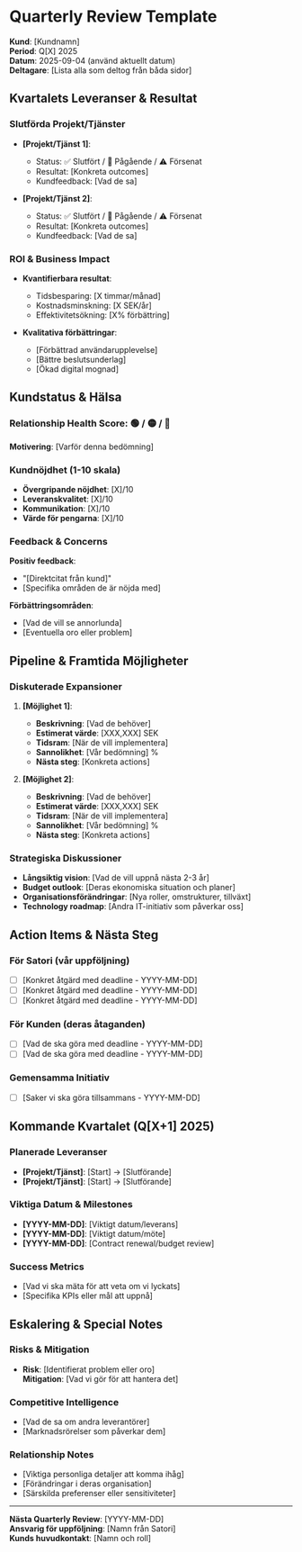 # Quarterly Review Template

**Kund**: [Kundnamn]  
**Period**: Q[X] 2025  
**Datum**: 2025-09-04 (använd aktuellt datum)  
**Deltagare**: [Lista alla som deltog från båda sidor]

## Kvartalets Leveranser & Resultat

### Slutförda Projekt/Tjänster
- **[Projekt/Tjänst 1]**: 
  - Status: ✅ Slutfört / 🔄 Pågående / ⚠️ Försenat
  - Resultat: [Konkreta outcomes]
  - Kundfeedback: [Vad de sa]

- **[Projekt/Tjänst 2]**:
  - Status: ✅ Slutfört / 🔄 Pågående / ⚠️ Försenat  
  - Resultat: [Konkreta outcomes]
  - Kundfeedback: [Vad de sa]

### ROI & Business Impact
- **Kvantifierbara resultat**: 
  - Tidsbesparing: [X timmar/månad]
  - Kostnadsminskning: [X SEK/år]
  - Effektivitetsökning: [X% förbättring]

- **Kvalitativa förbättringar**:
  - [Förbättrad användarupplevelse]
  - [Bättre beslutsunderlag]
  - [Ökad digital mognad]

## Kundstatus & Hälsa

### Relationship Health Score: 🟢 / 🟡 / 🔴
**Motivering**: [Varför denna bedömning]

### Kundnöjdhet (1-10 skala)
- **Övergripande nöjdhet**: [X]/10
- **Leveranskvalitet**: [X]/10  
- **Kommunikation**: [X]/10
- **Värde för pengarna**: [X]/10

### Feedback & Concerns
**Positiv feedback**:
- "[Direktcitat från kund]"
- [Specifika områden de är nöjda med]

**Förbättringsområden**:
- [Vad de vill se annorlunda]
- [Eventuella oro eller problem]

## Pipeline & Framtida Möjligheter

### Diskuterade Expansioner
1. **[Möjlighet 1]**:
   - **Beskrivning**: [Vad de behöver]
   - **Estimerat värde**: [XXX,XXX] SEK
   - **Tidsram**: [När de vill implementera]  
   - **Sannolikhet**: [Vår bedömning] %
   - **Nästa steg**: [Konkreta actions]

2. **[Möjlighet 2]**:
   - **Beskrivning**: [Vad de behöver]
   - **Estimerat värde**: [XXX,XXX] SEK  
   - **Tidsram**: [När de vill implementera]
   - **Sannolikhet**: [Vår bedömning] %
   - **Nästa steg**: [Konkreta actions]

### Strategiska Diskussioner
- **Långsiktig vision**: [Vad de vill uppnå nästa 2-3 år]
- **Budget outlook**: [Deras ekonomiska situation och planer]
- **Organisationsförändringar**: [Nya roller, omstrukturer, tillväxt]
- **Technology roadmap**: [Andra IT-initiativ som påverkar oss]

## Action Items & Nästa Steg

### För Satori (vår uppföljning)
- [ ] [Konkret åtgärd med deadline - YYYY-MM-DD]
- [ ] [Konkret åtgärd med deadline - YYYY-MM-DD]
- [ ] [Konkret åtgärd med deadline - YYYY-MM-DD]

### För Kunden (deras åtaganden)  
- [ ] [Vad de ska göra med deadline - YYYY-MM-DD]
- [ ] [Vad de ska göra med deadline - YYYY-MM-DD]

### Gemensamma Initiativ
- [ ] [Saker vi ska göra tillsammans - YYYY-MM-DD]

## Kommande Kvartalet (Q[X+1] 2025)

### Planerade Leveranser
- **[Projekt/Tjänst]**: [Start] → [Slutförande]
- **[Projekt/Tjänst]**: [Start] → [Slutförande]

### Viktiga Datum & Milestones
- **[YYYY-MM-DD]**: [Viktigt datum/leverans]
- **[YYYY-MM-DD]**: [Viktigt datum/möte]
- **[YYYY-MM-DD]**: [Contract renewal/budget review]

### Success Metrics
- [Vad vi ska mäta för att veta om vi lyckats]
- [Specifika KPIs eller mål att uppnå]

## Eskalering & Special Notes

### Risks & Mitigation
- **Risk**: [Identifierat problem eller oro]  
  **Mitigation**: [Vad vi gör för att hantera det]

### Competitive Intelligence
- [Vad de sa om andra leverantörer]
- [Marknadsrörelser som påverkar dem]

### Relationship Notes  
- [Viktiga personliga detaljer att komma ihåg]
- [Förändringar i deras organisation]
- [Särskilda preferenser eller sensitiviteter]

---
**Nästa Quarterly Review**: [YYYY-MM-DD]  
**Ansvarig för uppföljning**: [Namn från Satori]  
**Kunds huvudkontakt**: [Namn och roll]